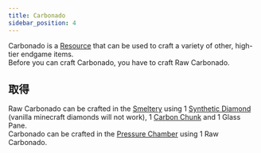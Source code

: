 ```yaml
---
title: Carbonado
sidebar_position: 4
---
```


Carbonado is a [Resource](/docs/Slimefun/Resources) that can be used to craft a variety of other, high-tier endgame items.  
Before you can craft Carbonado, you have to craft Raw Carbonado.

## 取得

Raw Carbonado can be crafted in the [Smeltery](Smeltery) using 1 [Synthetic Diamond](Synthetic-Diamond) (vanilla minecraft diamonds will not work), 1 [Carbon Chunk](Carbon) and 1 Glass Pane.  
Carbonado can be crafted in the [Pressure Chamber](Pressure-Chamber) using 1 Raw Carbonado.
